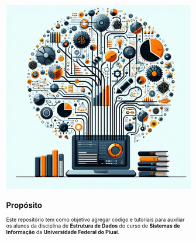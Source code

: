 ![Logo](assets/edlogo.jpeg)

## Propósito

Este repositório tem como objetivo agregar código e tutoriais para auxiliar os alunos da disciplina de **Estrutura de Dados** do curso de **Sistemas de Informação** da **Universidade Federal do Piuaí**.